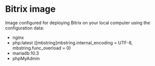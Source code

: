 # Bitrix image 
Image configured for deploying Bitrix on your local computer using the configuration data: 
    <ul>
    <li>nginx</li>
    <li>php:latest ([mbstring]mbstring.internal_encoding = UTF-8, mbstring.func_overload = 0)</li>
    <li>mariadb:10.3</li>
    <li>phpMyAdmin</li>
    </ul>
    